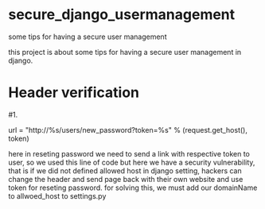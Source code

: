 

# secure_django_usermanagement
some tips for having a secure user management


this project is about some tips for having a secure user management in django.


# Header verification
#1.

url = "http://%s/users/new_password?token=%s" % (request.get_host(), token)

here in reseting password we need to send a link with respective token to user, so we used this line of code but here we have a
security vulnerability, that is if we did not defined allowed host in django setting, hackers can change the header and send page back
with their own website and use token for reseting password.
for solving this, we must add our domainName to allwoed_host to settings.py
